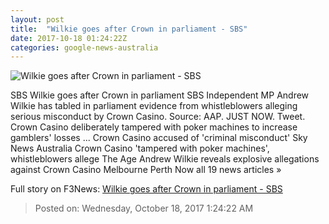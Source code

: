 ```yaml
---
layout: post
title:  "Wilkie goes after Crown in parliament - SBS"
date: 2017-10-18 01:24:22Z
categories: google-news-australia
---
```


![Wilkie goes after Crown in parliament - SBS](http://www.sbs.com.au/news/sites/sbs.com.au.news/files/images/c/r/Crown_4-3_12847026_1786262_201710181210164bc7b499-5250-4257-9525-995b70b44cf2.jpg_sd_800x600.jpg)

SBS Wilkie goes after Crown in parliament SBS Independent MP Andrew Wilkie has tabled in parliament evidence from whistleblowers alleging serious misconduct by Crown Casino. Source: AAP. JUST NOW. Tweet. Crown Casino deliberately tampered with poker machines to increase gamblers' losses ... Crown Casino accused of 'criminal misconduct' Sky News Australia Crown Casino 'tampered with poker machines', whistleblowers allege The Age Andrew Wilkie reveals explosive allegations against Crown Casino Melbourne Perth Now all 19 news articles »


Full story on F3News: [Wilkie goes after Crown in parliament - SBS](http://www.f3nws.com/n/YbxkJ)

> Posted on: Wednesday, October 18, 2017 1:24:22 AM
